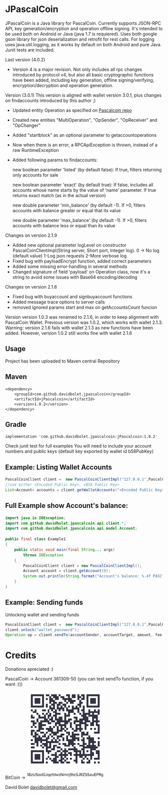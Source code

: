 # JPascalCoin

JPascalCoin is a Java library for PascalCoin. Currently supports JSON-RPC API, key generation/encryption and operation offline signing.
It's intended to be used both on Android or Java (java 1.7 is requiered).
Uses both google gson library for json deserialization and retrofit for rest calls. 
For logging uses java.util.logging, as it works by default on both Android and pure Java.
Junit tests are included.

Last version (4.0.2)
 * Version 4 is a major revision. Not only includes all rpc changes introduced by protocol v4, but also all basic cryptographic functions have been added, including key generation, offline signing/verifying, encryption/decryption and operation generation.

Version (3.0.1)
This version is aligned with wallet version 3.0.1, plus changes on findaccounts introduced by this author ;)
* Updated entity Operation as specified on [Pascalcoin repo](https://github.com/PascalCoin/PascalCoin)
* Created new entities "MultiOperation", "OpSender", "OpReceiver" and "OpChanger"
* Added "startblock" as an optional parameter to getaccountoperations 
* Now when there is an error, a RPCApiException is thrown, instead of a raw RuntimeException
* Added following params to findaccounts:

    new boolean parameter 'listed' (by default false): If true, filters returning only accounts for sale

    new boolean parameter 'exact' (by default true): If false, includes all accounts whose name starts by the value of 'name' parameter. If true returns exact match (as in the actual version)

    new double parameter 'min_balance' (by default -1). If >0, filters accounts with balance greater or equal that its value

    new double parameter 'max_balance' (by default -1). If >0, filters accounts with balance less or equal than its value


Changes on version 2.1.9
* Added new optional parameter logLevel on constructor PascalCoinClientImpl(String server, Short port, Integer log). 0 -> No log (default value) 1-Log json requests 2-More verbose log 
* Fixed bug with payloadEncrypt function, added correct parameters
* Added some missing error-handling in several methods
* Changed signature of field 'payload' on Operation class, now it's a string to avoid some issues with Base64 encoding/decoding

Changes on version 2.1.8
* Fixed bug with buyaccount and signbuyaccount functions
* Added message trace options to server calls
* removed ignored params start and max on getAccountsCount funcion

Version version 1.0.3 was renamed to 2.1.6, in order to keep alignment with PascalCoin Wallet. Previous version was 1.0.2,
which works with wallet 2.1.3. Warning: version 2.1.6 fails with wallet 2.1.3 as new functions have been added. 
However, version 1.0.2 still works fine with wallet 2.1.6

## Usage

Project has been uploaded to Maven central Repository
## Maven    
```
<dependency>   
	<groupId>com.github.davidbolet.jpascalcoin</groupId>    
	<artifactId>jPascalcoin</artifactId>      
	<version>1.0.2</version>  
</dependency>  
```

## Gradle
```
implementation 'com.github.davidbolet.jpascalcoin:jPascalcoin:1.0.2'   
```

Check junit test for full examples
You will need to include your account numbers and public keys (default key exported by wallet id b58PubKey)    


## Example:  Listing Wallet Accounts

```java
PascalCoinClient client =  new PascalCoinClientImpl("127.0.0.1",PascalCoinConstants.DEFAULT_MAINNET_RPC_PORT);
//use either <Encoded Public Key>, <B58 Public Key>
List<Account> accounts = client.getWalletAccounts("<Encoded Public Key>", "<B58 Public Key>", 0, 100);
```
## Full Example show Account's balance:
```java 
import java.io.IOException;
import com.github.davidbolet.jpascalcoin.api.client.*;
import com.github.davidbolet.jpascalcoin.api.model.Account;

public final class Example1
{
    public static void main(final String... args)
        throws IOException
    {
        PascalCoinClient client = new PascalCoinClientImpl();
        Account account = client.getAccount(0);
        System.out.println(String.format("Account's balance: %.4f PASC"+account.getBalance()));
    }
}
```

## Example: Sending funds

Unlocking wallet and sending funds

```java 
PascalCoinClient client =  new PascalCoinClientImpl("127.0.0.1",PascalCoinConstants.DEFAULT_MAINNET_RPC_PORT);
client.unlock("wallet_password");
Operation op = client.sendTo(accountSender, accountTarget, amount, fee, payload.getBytes(), PayLoadEncryptionMethod.AES, "password_to_encrypt_payload"); 
```

# Credits
Donations apreciated :)

PascalCoin -> Account 381309-50 (you can test sendTo function, if you want :)))

BitCoin -> 
![18zU5odGJqefdwzNmnj9teSJRZS5auEPRg](./bitcoin.png?raw=true "18zU5odGJqefdwzNmnj9teSJRZS5auEPRg")


David Bolet <davidbolet@gmail.com>
